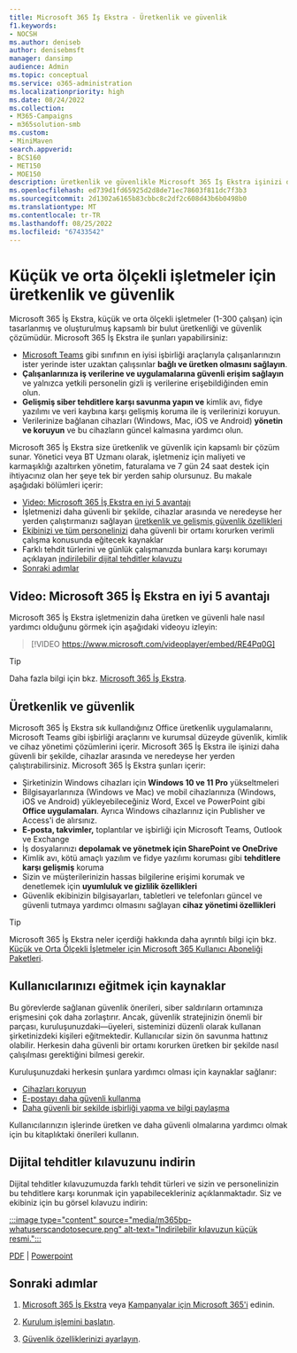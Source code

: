 ```yaml
---
title: Microsoft 365 İş Ekstra - Üretkenlik ve güvenlik
f1.keywords:
- NOCSH
ms.author: deniseb
author: denisebmsft
manager: dansimp
audience: Admin
ms.topic: conceptual
ms.service: o365-administration
ms.localizationpriority: high
ms.date: 08/24/2022
ms.collection:
- M365-Campaigns
- m365solution-smb
ms.custom:
- MiniMaven
search.appverid:
- BCS160
- MET150
- MOE150
description: üretkenlik ve güvenlikle Microsoft 365 İş Ekstra işinizi daha güvenli bir şekilde çalıştırmanıza nasıl yardımcı olduğunu öğrenin.
ms.openlocfilehash: ed739d1fd65925d2d8de71ec78603f811dc7f3b3
ms.sourcegitcommit: 2d1302a6165b83cbbc8c2df2c608d43b6b0498b0
ms.translationtype: MT
ms.contentlocale: tr-TR
ms.lasthandoff: 08/25/2022
ms.locfileid: "67433542"
---
```

# <a name="productivity-and-security-for-small-and-medium-sized-businesses"></a>Küçük ve orta ölçekli işletmeler için üretkenlik ve güvenlik 

Microsoft 365 İş Ekstra, küçük ve orta ölçekli işletmeler (1-300 çalışan) için tasarlanmış ve oluşturulmuş kapsamlı bir bulut üretkenliği ve güvenlik çözümüdür. Microsoft 365 İş Ekstra ile şunları yapabilirsiniz:

- [Microsoft Teams](create-teams-for-collaboration.md) gibi sınıfının en iyisi işbirliği araçlarıyla çalışanlarınızın ister yerinde ister uzaktan çalışsınlar **bağlı ve üretken olmasını sağlayın**.
- **Çalışanlarınıza iş verilerine ve uygulamalarına güvenli erişim sağlayın** ve yalnızca yetkili personelin gizli iş verilerine erişebildiğinden emin olun.
- **Gelişmiş siber tehditlere karşı savunma yapın ve** kimlik avı, fidye yazılımı ve veri kaybına karşı gelişmiş koruma ile iş verilerinizi koruyun.
- Verilerinize bağlanan cihazları (Windows, Mac, iOS ve Android) **yönetin ve koruyun** ve bu cihazların güncel kalmasına yardımcı olun.

Microsoft 365 İş Ekstra size üretkenlik ve güvenlik için kapsamlı bir çözüm sunar. Yönetici veya BT Uzmanı olarak, işletmeniz için maliyeti ve karmaşıklığı azaltırken yönetim, faturalama ve 7 gün 24 saat destek için ihtiyacınız olan her şeye tek bir yerden sahip olursunuz. Bu makale aşağıdaki bölümleri içerir:

- [Video: Microsoft 365 İş Ekstra en iyi 5 avantajı](#video-top-5-benefits-of-microsoft-365-business-premium)
- İşletmenizi daha güvenli bir şekilde, cihazlar arasında ve neredeyse her yerden çalıştırmanızı sağlayan [üretkenlik ve gelişmiş güvenlik özellikleri](#productivity-and-security)
- [Ekibinizi ve tüm personelinizi](#resources-to-train-your-users) daha güvenli bir ortamı korurken verimli çalışma konusunda eğitecek kaynaklar
- Farklı tehdit türlerini ve günlük çalışmanızda bunlara karşı korumayı açıklayan [indirilebilir dijital tehditler kılavuzu](#download-the-digital-threats-guide)
- [Sonraki adımlar](#next-steps)

## <a name="video-top-5-benefits-of-microsoft-365-business-premium"></a>Video: Microsoft 365 İş Ekstra en iyi 5 avantajı

Microsoft 365 İş Ekstra işletmenizin daha üretken ve güvenli hale nasıl yardımcı olduğunu görmek için aşağıdaki videoyu izleyin: <p>

> [!VIDEO https://www.microsoft.com/videoplayer/embed/RE4Pq0G]

> [!TIP]
> Daha fazla bilgi için bkz. [Microsoft 365 İş Ekstra](https://www.microsoft.com/microsoft-365/business/microsoft-365-business-premium?activetab=pivot:overviewtab).

## <a name="productivity-and-security"></a>Üretkenlik ve güvenlik

Microsoft 365 İş Ekstra sık kullandığınız Office üretkenlik uygulamalarını, Microsoft Teams gibi işbirliği araçlarını ve kurumsal düzeyde güvenlik, kimlik ve cihaz yönetimi çözümlerini içerir. Microsoft 365 İş Ekstra ile işinizi daha güvenli bir şekilde, cihazlar arasında ve neredeyse her yerden çalıştırabilirsiniz. Microsoft 365 İş Ekstra şunları içerir:

- Şirketinizin Windows cihazları için **Windows 10 ve 11 Pro** yükseltmeleri
- Bilgisayarlarınıza (Windows ve Mac) ve mobil cihazlarınıza (Windows, iOS ve Android) yükleyebileceğiniz Word, Excel ve PowerPoint gibi **Office uygulamaları**. Ayrıca Windows cihazlarınız için Publisher ve Access'i de alırsınız.
- **E-posta, takvimler,** toplantılar ve işbirliği için Microsoft Teams, Outlook ve Exchange
- İş dosyalarınızı **depolamak ve yönetmek için SharePoint ve OneDrive**
- Kimlik avı, kötü amaçlı yazılım ve fidye yazılımı koruması gibi **tehditlere karşı gelişmiş** koruma
- Sizin ve müşterilerinizin hassas bilgilerine erişimi korumak ve denetlemek için **uyumluluk ve gizlilik özellikleri**
- Güvenlik ekibinizin bilgisayarları, tabletleri ve telefonları güncel ve güvenli tutmaya yardımcı olmasını sağlayan **cihaz yönetimi özellikleri**

> [!TIP]
> Microsoft 365 İş Ekstra neler içerdiği hakkında daha ayrıntılı bilgi için bkz. [Küçük ve Orta Ölçekli İşletmeler için Microsoft 365 Kullanıcı Aboneliği Paketleri](https://query.prod.cms.rt.microsoft.com/cms/api/am/binary/RWR6bM).

## <a name="resources-to-train-your-users"></a>Kullanıcılarınızı eğitmek için kaynaklar

Bu görevlerde sağlanan güvenlik önerileri, siber saldırıların ortamınıza erişmesini çok daha zorlaştırır. Ancak, güvenlik stratejinizin önemli bir parçası, kuruluşunuzdaki&mdash;üyeleri, sisteminizi düzenli olarak kullanan şirketinizdeki kişileri eğitmektedir. Kullanıcılar sizin ön savunma hattınız olabilir. Herkesin daha güvenli bir ortamı korurken üretken bir şekilde nasıl çalışılması gerektiğini bilmesi gerekir.

Kuruluşunuzdaki herkesin şunlara yardımcı olması için kaynaklar sağlanır:

- [Cihazları koruyun](m365bp-devices-overview.md)
- [E-postayı daha güvenli kullanma](m365bp-protect-email-overview.md)
- [Daha güvenli bir şekilde işbirliği yapma ve bilgi paylaşma](m365bp-collaborate-share-securely.md)

Kullanıcılarınızın işlerinde üretken ve daha güvenli olmalarına yardımcı olmak için bu kitaplıktaki önerileri kullanın.

## <a name="download-the-digital-threats-guide"></a>Dijital tehditler kılavuzunu indirin

Dijital tehditler kılavuzumuzda farklı tehdit türleri ve sizin ve personelinizin bu tehditlere karşı korunmak için yapabilecekleriniz açıklanmaktadır. Siz ve ekibiniz için bu görsel kılavuzu indirin:

[:::image type="content" source="media/m365bp-whatuserscandotosecure.png" alt-text="İndirilebilir kılavuzun küçük resmi.":::](https://download.microsoft.com/download/9/1/f/91fa8f24-9953-4f33-9d87-a95624db5e0b/M365BPWhatCanUsersDoToSecure.pdf)

[PDF](https://download.microsoft.com/download/9/1/f/91fa8f24-9953-4f33-9d87-a95624db5e0b/M365BPWhatCanUsersDoToSecure.pdf) |  [Powerpoint](https://download.microsoft.com/download/9/1/f/91fa8f24-9953-4f33-9d87-a95624db5e0b/M365BPWhatCanUsersDoToSecure.pptx)

## <a name="next-steps"></a>Sonraki adımlar

1. [Microsoft 365 İş Ekstra](get-microsoft-365-business-premium.md) veya [Kampanyalar için Microsoft 365'i](get-microsoft-365-campaigns.md) edinin.

2. [Kurulum işlemini başlatın](m365bp-setup-overview.md).

3. [Güvenlik özelliklerinizi ayarlayın](m365bp-security-overview.md).
